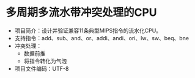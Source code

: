 # 多周期多流水带冲突处理的CPU
- 项目简介：设计并验证兼容11条典型MIPS指令的流水化CPU。  
- 支持指令：add、sub、and、or、addi、andi、ori、lw、sw、beq、bne  
- 冲突处理：  
    - 数据前推  
    - 将指令转化为气泡  
- 项目文件编码：UTF-8  

